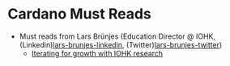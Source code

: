 # Cardano Must Reads

* Must reads from Lars Brünjes (Education Director @ IOHK, (Linkedin)[lars-brunjes-linkedin], (Twitter)[lars-brunjes-twitter])
  * [Iterating for growth with IOHK research](https://iohk.io/en/blog/posts/2020/06/25/iterating-for-growth-with-iohk/)

[lars-brunjes-gh]: https://github.com/brunjlar
[lars-brunjes-twitter]: https://twitter.com/LarsBrunjes
[lars-brunjes-linkedin]: https://www.linkedin.com/in/dr-lars-br%C3%BCnjes-1640993b/

